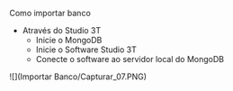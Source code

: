 Como importar banco
- Através do Studio 3T
  - Inicie o MongoDB
  - Inicie o Software Studio 3T
  - Conecte o software ao servidor local do MongoDB

![](Importar Banco/Capturar_07.PNG)
